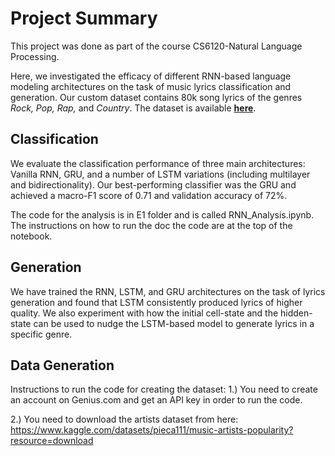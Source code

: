 # Project Summary

This project was done as part of the course CS6120-Natural Language Processing.

Here, we investigated the efficacy of different RNN-based language modeling architectures on the task of music lyrics classification and generation. Our custom dataset contains 80k song lyrics of the genres *Rock, Pop, Rap,* and *Country*. The dataset is available [**here**](https://www.kaggle.com/datasets/novanglus/music-lyrics-by-genre).

## Classification
We evaluate the classification performance of three main architectures: Vanilla RNN, GRU, and a number of LSTM variations (including multilayer and bidirectionality). Our best-performing classifier was the GRU and achieved a macro-F1 score of 0.71 and validation accuracy of 72%. 

The code for the analysis is in E1 folder and is called RNN_Analysis.ipynb. The instructions on how to run the doc the code are at the top of the notebook.

## Generation
We have trained the RNN, LSTM, and GRU architectures on the task of lyrics generation and found that LSTM consistently produced lyrics of higher quality. We also experiment with how the initial cell-state and the hidden-state can be used to nudge the LSTM-based model to generate lyrics in a specific genre.

## Data Generation

Instructions to run the code for creating the dataset:
1.) You need to create an account on Genius.com and get an API key in order to run the code.

2.) You need to download the artists dataset from here: https://www.kaggle.com/datasets/pieca111/music-artists-popularity?resource=download
